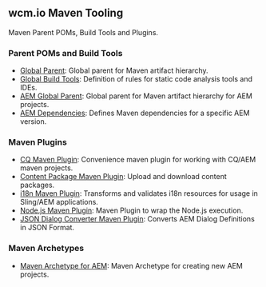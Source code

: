 ## wcm.io Maven Tooling

Maven Parent POMs, Build Tools and Plugins.


### Parent POMs and Build Tools

* [Global Parent](global-parent.html): Global parent for Maven artifact hierarchy.
* [Global Build Tools](global-build-tools.html): Definition of rules for static code analysis tools and IDEs.
* [AEM Global Parent](aem-global-parent.html): Global parent for Maven artifact hierarchy for AEM projects.
* [AEM Dependencies](aem-dependencies.html): Defines Maven dependencies for a specific AEM version.


### Maven Plugins

* [CQ Maven Plugin](plugins/cq-maven-plugin/): Convenience maven plugin for working with CQ/AEM maven projects.
* [Content Package Maven Plugin](plugins/wcmio-content-package-maven-plugin/): Upload and download content packages.
* [i18n Maven Plugin](plugins/i18n-maven-plugin/): Transforms and validates i18n resources for usage in Sling/AEM applications.
* [Node.js Maven Plugin](plugins/nodejs-maven-plugin/): Maven Plugin to wrap the Node.js execution.
* [JSON Dialog Converter Maven Plugin](plugins/json-dialog-conversion-plugin/): Converts AEM Dialog Definitions in JSON Format.


### Maven Archetypes

* [Maven Archetype for AEM](archetypes/aem/): Maven Archetype for creating new AEM projects.
